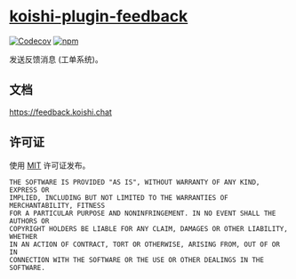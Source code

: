 # [koishi-plugin-feedback](https://feedback.koishi.chat)

[![Codecov](https://img.shields.io/codecov/c/feedback/koishijs/koishi-plugin-feedback?style=flat-square)](https://codecov.io/gh/koishijs/koishi-plugin-feedback)
[![npm](https://img.shields.io/npm/v/koishi-plugin-feedback?style=flat-square)](https://www.npmjs.com/package/koishi-plugin-feedback)

发送反馈消息 (工单系统)。

## 文档

<https://feedback.koishi.chat>

## 许可证

使用 [MIT](./LICENSE) 许可证发布。

```
THE SOFTWARE IS PROVIDED "AS IS", WITHOUT WARRANTY OF ANY KIND, EXPRESS OR
IMPLIED, INCLUDING BUT NOT LIMITED TO THE WARRANTIES OF MERCHANTABILITY, FITNESS
FOR A PARTICULAR PURPOSE AND NONINFRINGEMENT. IN NO EVENT SHALL THE AUTHORS OR
COPYRIGHT HOLDERS BE LIABLE FOR ANY CLAIM, DAMAGES OR OTHER LIABILITY, WHETHER
IN AN ACTION OF CONTRACT, TORT OR OTHERWISE, ARISING FROM, OUT OF OR IN
CONNECTION WITH THE SOFTWARE OR THE USE OR OTHER DEALINGS IN THE SOFTWARE.
```
